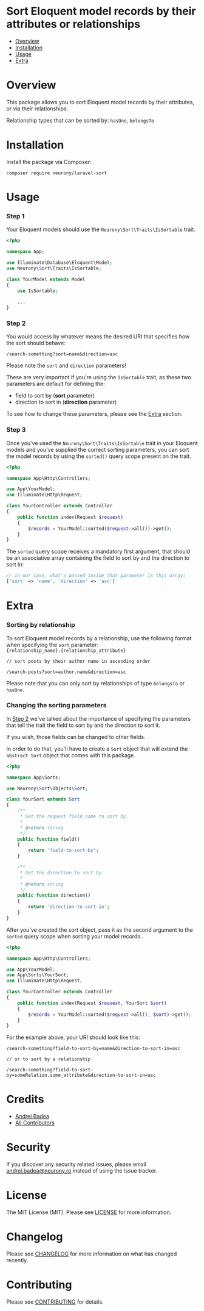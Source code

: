 # Sort Eloquent model records by their attributes or relationships   

- [Overview](#overview)   
- [Installation](#installation)   
- [Usage](#usage)   
- [Extra](#extra)   

# Overview

This package allows you to sort Eloquent model records by their attributes, or via their relationships. 
   
Relationship types that can be sorted by: `hasOne`, `belongsTo`   

# Installation

Install the package via Composer:

```
composer require neurony/laravel-sort
```

# Usage

### Step 1

Your Eloquent models should use the `Neurony\Sort\Traits\IsSortable` trait.

```php
<?php

namespace App;

use Illuminate\Database\Eloquent\Model;
use Neurony\Sort\Traits\IsSortable;

class YourModel extends Model
{
    use IsSortable;
    
    ...
}
```

### Step 2

You would access by whatever means the desired URI that specifies how the sort should behave:

```
/search-something?sort=name&direction=asc
```

Please note the `sort` and `direction` parameters!   
   
These are very important if you're using the `IsSortable` trait, as these two parameters are default for defining the:
- field to sort by (**sort** parameter)   
- direction to sort in (**direction** parameter)   
   
To see how to change these parameters, please see the [Extra](#extra) section.

### Step 3

Once you've used the `Neurony\Sort\Traits\IsSortable` trait in your Eloquent models and you've supplied the correct sorting parameters, you can sort the model records by using the `sorted()` query scope present on the trait.

```php
<?php

namespace App\Http\Controllers;

use App\YourModel;
use Illuminate\Http\Request;

class YourController extends Controller
{
    public function index(Request $request)
    {
        $records = YourModel::sorted($request->all())->get();
    }
}
```

The `sorted` query scope receives a mandatory first argument, that should be an associative array containing the field to sort by and the direction to sort in:

```php
// in our case, what's passed inside that parameter is this array:
['sort' => 'name', 'direction' => 'asc']
```

# Extra

### Sorting by relationship

To sort Eloquent model records by a relationship, use the following format when specifying the `sort` parameter:    
`{relationship_name}.{relationship_attribute}`

```
// sort posts by their author name in ascending order

/search-posts?sort=author.name&direction=asc
```

Please note that you can only sort by relationships of type `belongsTo` or `hasOne`.

### Changing the sorting parameters

In [Step 2](#step-2) we've talked about the importance of specifying the parameters that tell the trait the field to sort by and the direction to sort it.   
   
If you wish, those fields can be changed to other fields.   
   
In order to do that, you'll have to create a `Sort` object that will extend the `abstract Sort` object that comes with this package.

```php
<?php

namespace App\Sorts;

use Neurony\Sort\Objects\Sort;

class YourSort extends Sort
{
    /**
     * Get the request field name to sort by.
     *
     * @return string
     */
    public function field()
    {
        return 'field-to-sort-by';
    }

    /**
     * Get the direction to sort by.
     *
     * @return string
     */
    public function direction()
    {
        return 'direction-to-sort-in';
    }
}
```

After you've created the sort object, pass it as the second argument to the `sorted` query scope when sorting your model records.

```php
<?php

namespace App\Http\Controllers;

use App\YourModel;
use App\Sorts\YourSort;
use Illuminate\Http\Request;

class YourController extends Controller
{
    public function index(Request $request, YourSort $sort)
    {
        $records = YourModel::sorted($request->all(), $sort)->get();
    }
}
```

For the example above, your URI should look like this:

```
/search-something?field-to-sort-by=name&direction-to-sort-in=asc

// or to sort by a relationship

/search-something?field-to-sort-by=someRelation.some_attribute&direction-to-sort-in=asc
```

# Credits

- [Andrei Badea](https://github.com/zbiller)
- [All Contributors](../../contributors)

# Security

If you discover any security related issues, please email andrei.badea@neurony.ro instead of using the issue tracker.

# License

The MIT License (MIT). Please see [LICENSE](LICENSE.md) for more information.

# Changelog

Please see [CHANGELOG](CHANGELOG.md) for more information on what has changed recently.

# Contributing

Please see [CONTRIBUTING](CONTRIBUTING.md) for details.